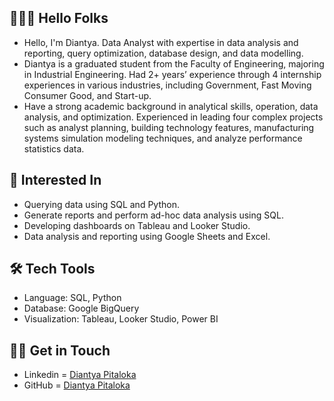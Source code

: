 ## 🙋🏻‍♀️ Hello Folks
- Hello, I'm Diantya. Data Analyst with expertise in data analysis and reporting, query optimization, database design, and data modelling.
- Diantya is a graduated student from the Faculty of Engineering, majoring in Industrial Engineering. Had 2+ years’ experience through 4 internship experiences in various industries, including Government, Fast Moving Consumer Good, and Start-up.
- Have a strong academic background in analytical skills, operation, data analysis, and optimization. Experienced in leading four complex projects such as analyst planning, building technology features, manufacturing systems simulation modeling techniques, and analyze performance statistics data.

## 🌱 Interested In
- Querying data using SQL and Python.
- Generate reports and perform ad-hoc data analysis using SQL.
- Developing dashboards on Tableau and Looker Studio.
- Data analysis and reporting using Google Sheets and Excel.

## 🛠️ Tech Tools
- Language: SQL, Python
- Database: Google BigQuery
- Visualization: Tableau, Looker Studio, Power BI

## 👋🏻 Get in Touch
- Linkedin   = [Diantya Pitaloka](https://www.linkedin.com/in/diantyapitaloka/)
- GitHub     = [Diantya Pitaloka](https://github.com/diantyapitaloka)
